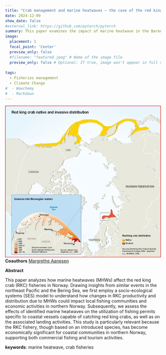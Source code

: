 ```yaml
---
title: "Crab management and marine heatwaves – the case of the red king crab management in Norway"
date: 2024-12-09
show_date: false
#external_link: https://github.com/pytorch/pytorch
summary: This paper examines the impact of marine heatwave in the Barents sea on the coastal red king crab fisheries.
image:
  placement: 1
  focal_point: 'Center'
  preview_only: false
  #filename: "featured.jpeg" # Name of the image file
  preview_only: false # Optional: If true, image won't appear in full view

tags:
  - Fisheries management
  - Climate Change
#  - Wowchemy
#  - Markdown
---
```

![RKC](rkcdist.jpg "The red king crab was an unwanted alien species for a long time, before it became a bonanza in both Norway and Russia. (Figure: [Red king crab native and invasive distribution](https://www.grida.no/resources/7734)])")
__Coauthors__
[Margrethe Aanesen](https://snf.no/medarbeidere/margrethe-aanesen/)

__Abstract__

This paper analyzes how marine heatwaves (MHWs) affect the red king crab (RKC) fisheries in Norway. Drawing insights from similar events in the northeast Pacific and the Bering Sea, we first employ a socio-ecological systems (SES) model to understand how changes in RKC productivity and distribution due to MHWs could impact local fishing communities and economic activities in northern Norway. Subsequently, we assess the effects of identified marine heatwaves on the utilization of fishing permits specific to coastal vessels capable of catching red king crabs, as well as on the associated landing activities. This study is particularly relevant because the RKC fishery, though based on an introduced species, has become economically significant for coastal communities in northern Norway, supporting both commercial fishing and tourism activities.


__keywords__: marine heatwave, crab fisheries